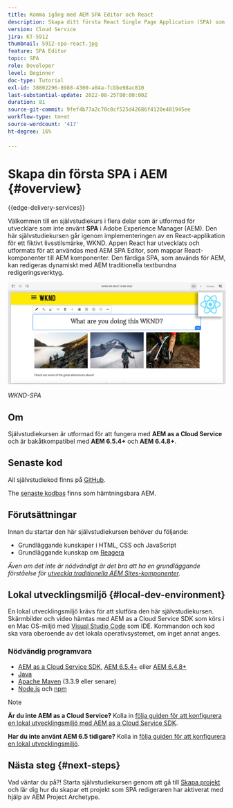 ```yaml
---
title: Komma igång med AEM SPA Editor och React
description: Skapa ditt första React Single Page Application (SPA) som kan redigeras i Adobe Experience Manager AEM med WKND SPA. Lär dig hur du skapar en SPA med hjälp av React JS-ramverket med AEM:s SPA Editor. Denna självstudiekurs i flera delar går igenom implementeringen av en React-applikation för ett fiktivt livsstilsmärke, WKND. Självstudiekursen täcker hela skapandet av SPA och integreringen med AEM.
version: Cloud Service
jira: KT-5912
thumbnail: 5912-spa-react.jpg
feature: SPA Editor
topic: SPA
role: Developer
level: Beginner
doc-type: Tutorial
exl-id: 38802296-8988-4300-a04a-fcbbe98ac810
last-substantial-update: 2022-08-25T00:00:00Z
duration: 81
source-git-commit: 9fef4b77a2c70c8cf525d42686f4120e481945ee
workflow-type: tm+mt
source-wordcount: '417'
ht-degree: 16%

---
```


# Skapa din första SPA i AEM {#overview}

{{edge-delivery-services}}

Välkommen till en självstudiekurs i flera delar som är utformad för utvecklare som inte använt **SPA** i Adobe Experience Manager (AEM). Den här självstudiekursen går igenom implementeringen av en React-applikation för ett fiktivt livsstilsmärke, WKND. Appen React har utvecklats och utformats för att användas med AEM SPA Editor, som mappar React-komponenter till AEM komponenter. Den färdiga SPA, som används för AEM, kan redigeras dynamiskt med AEM traditionella textbundna redigeringsverktyg.

![Slutlig SPA implementerad](assets/wknd-spa-implementation.png)

*WKND-SPA*

## Om

Självstudiekursen är utformad för att fungera med **AEM as a Cloud Service** och är bakåtkompatibel med **AEM 6.5.4+** och **AEM 6.4.8+**.

## Senaste kod

All självstudiekod finns på [GitHub](https://github.com/adobe/aem-guides-wknd-spa).

The [senaste kodbas](https://github.com/adobe/aem-guides-wknd-spa/releases) finns som hämtningsbara AEM.

## Förutsättningar

Innan du startar den här självstudiekursen behöver du följande:

* Grundläggande kunskaper i HTML, CSS och JavaScript
* Grundläggande kunskap om [Reagera](https://reactjs.org/tutorial/tutorial.html)

*Även om det inte är nödvändigt är det bra att ha en grundläggande förståelse för [utveckla traditionella AEM Sites-komponenter](https://experienceleague.adobe.com/docs/experience-manager-learn/getting-started-wknd-tutorial-develop/overview.html).*

## Lokal utvecklingsmiljö {#local-dev-environment}

En lokal utvecklingsmiljö krävs för att slutföra den här självstudiekursen. Skärmbilder och video hämtas med AEM as a Cloud Service SDK som körs i en Mac OS-miljö med [Visual Studio Code](https://code.visualstudio.com/) som IDE. Kommandon och kod ska vara oberoende av det lokala operativsystemet, om inget annat anges.

### Nödvändig programvara

* [AEM as a Cloud Service SDK](https://experienceleague.adobe.com/docs/experience-manager-learn/cloud-service/local-development-environment-set-up/aem-runtime.html), [AEM 6.5.4+](https://experienceleague.adobe.com/docs/experience-manager-release-information/aem-release-updates/aem-releases-updates.html?lang=en#aem-65) eller [AEM 6.4.8+](https://experienceleague.adobe.com/docs/experience-manager-release-information/aem-release-updates/aem-releases-updates.html?lang=en#aem-64)
* [Java](https://downloads.experiencecloud.adobe.com/content/software-distribution/en/general.html)
* [Apache Maven](https://maven.apache.org/) (3.3.9 eller senare)
* [Node.js](https://nodejs.org/en/) och [npm](https://www.npmjs.com/)

>[!NOTE]
>
> **Är du inte AEM as a Cloud Service?** Kolla in [följa guiden för att konfigurera en lokal utvecklingsmiljö med AEM as a Cloud Service SDK](https://experienceleague.adobe.com/docs/experience-manager-learn/cloud-service/local-development-environment-set-up/overview.html).
>
> **Har du inte använt AEM 6.5 tidigare?** Kolla in [följa guiden för att konfigurera en lokal utvecklingsmiljö](https://experienceleague.adobe.com/docs/experience-manager-learn/foundation/development/set-up-a-local-aem-development-environment.html).

## Nästa steg {#next-steps}

Vad väntar du på?! Starta självstudiekursen genom att gå till [Skapa projekt](create-project.md) och lär dig hur du skapar ett projekt som SPA redigeraren har aktiverat med hjälp av AEM Project Archetype.
